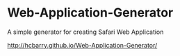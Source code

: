 # Web-Application-Generator
A simple generator for creating Safari Web Application

http://hcbarry.github.io/Web-Application-Generator/

